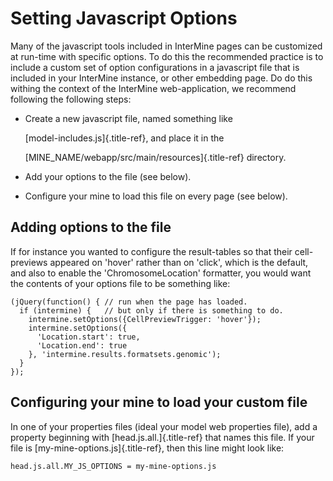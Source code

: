 # Setting Javascript Options

Many of the javascript tools included in InterMine pages can be customized at run-time with specific options. To do this the recommended practice is to include a custom set of option configurations in a javascript file that is included in your InterMine instance, or other embedding page. Do do this withing the context of the InterMine web-application, we recommend following the following steps:

* Create a new javascript file, named something like

  \[model-includes.js\]{.title-ref}, and place it in the

  \[MINE\_NAME/webapp/src/main/resources\]{.title-ref} directory.

* Add your options to the file \(see below\).
* Configure your mine to load this file on every page \(see below\).

## Adding options to the file

If for instance you wanted to configure the result-tables so that their cell-previews appeared on \'hover\' rather than on \'click\', which is the default, and also to enable the \'ChromosomeLocation\' formatter, you would want the contents of your options file to be something like:

```text
(jQuery(function() { // run when the page has loaded.
  if (intermine) {   // but only if there is something to do.
    intermine.setOptions({CellPreviewTrigger: 'hover'});
    intermine.setOptions({
      'Location.start': true,
      'Location.end': true
    }, 'intermine.results.formatsets.genomic');
  }
});
```

## Configuring your mine to load your custom file

In one of your properties files \(ideal your model web properties file\), add a property beginning with \[head.js.all.\]{.title-ref} that names this file. If your file is \[my-mine-options.js\]{.title-ref}, then this line might look like:

```text
head.js.all.MY_JS_OPTIONS = my-mine-options.js
```

